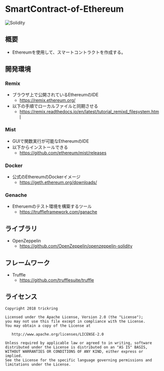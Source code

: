 # SmartContract-of-Ethereum

![Solidity](https://img.shields.io/badge/Solidity-0.4.24-blue.svg)

## 概要

* Ethereumを使用して、スマートコントラクトを作成する。

## 開発環境

### Remix

* ブラウザ上で公開されているEthereumのIDE
    * https://remix.ethereum.org/
* 以下の手順でローカルファイルと同期させる
    * https://remix.readthedocs.io/en/latest/tutorial_remixd_filesystem.html

### Mist

* GUIで関数実行が可能なEthereumのIDE
* 以下からインストールできる
    * https://github.com/ethereum/mist/releases
    
### Docker

* 公式のEthereumのDockerイメージ
    * https://geth.ethereum.org/downloads/
    
### Genache

* Etheruemのテスト環境を構築するツール
    * https://truffleframework.com/ganache
    
## ライブラリ
    
* OpenZeppelin
    * https://github.com/OpenZeppelin/openzeppelin-solidity
    
## フレームワーク
    
* Truffle
    * https://github.com/trufflesuite/truffle

## ライセンス

```
Copyright 2018 trickring

Licensed under the Apache License, Version 2.0 (the "License");
you may not use this file except in compliance with the License.
You may obtain a copy of the License at

   http://www.apache.org/licenses/LICENSE-2.0

Unless required by applicable law or agreed to in writing, software
distributed under the License is distributed on an "AS IS" BASIS,
WITHOUT WARRANTIES OR CONDITIONS OF ANY KIND, either express or implied.
See the License for the specific language governing permissions and
limitations under the License.
```
